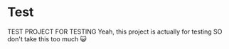 # Test
TEST PROJECT FOR TESTING
Yeah, this project is actually for testing
SO don't take this too much
😺
